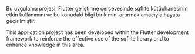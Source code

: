 Bu uygulama projesi, Flutter geliştirme çerçevesinde sqflite kütüphanesinin etkin kullanımını ve bu konudaki bilgi birikimini artırmak amacıyla hayata geçirilmiştir.


This application project has been developed within the Flutter development framework to reinforce the effective use of the sqflite library and to enhance knowledge in this area.
